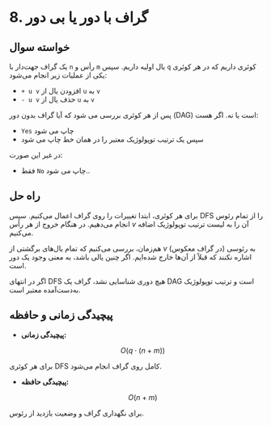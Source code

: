 # 8. گراف با دور یا بی دور

## خواسته سوال

یک گراف جهت‌دار با `n` رأس و `m` یال اولیه داریم. سپس `q` کوئری داریم که در هر کوئری یکی از عملیات زیر انجام می‌شود:
- `+ u v` افزودن یال از `u` به `v`
- `- u v` حذف یال از `u` به `v`

پس از هر کوئری بررسی می شود که آیا گراف بدون دور (DAG) است یا نه. اگر هست:
- `Yes` چاپ می شود
- سپس یک ترتیب توپولوژیک معتبر را در همان خط چاپ می شود  

در غیر این صورت:
- فقط `No` چاپ می شود..

## راه حل

برای هر کوئری، ابتدا تغییرات را روی گراف اعمال می‌کنیم. سپس DFS را از تمام رئوس انجام می‌دهیم. در هنگام خروج از هر رأس $v$ آن را به لیست ترتیب توپولوژیک اضافه می‌کنیم.

هم‌زمان، بررسی می‌کنیم که تمام یال‌های برگشتی از $v$ (در گراف معکوس) به رئوسی اشاره نکنند که قبلاً از آن‌ها خارج شده‌ایم. اگر چنین یالی باشد، به معنی وجود یک دور است.

اگر در انتهای DFS هیچ دوری شناسایی نشد، گراف یک DAG است و ترتیب توپولوژیک به‌دست‌آمده معتبر است.

## پیچیدگی زمانی و حافظه

- **پیچیدگی زمانی:**

  $$
  O(q \cdot (n + m))
  $$

برای هر کوئری DFS کامل روی گراف انجام می‌شود.

- **پیچیدگی حافظه:**

  $$O(n + m)$$

برای نگهداری گراف و وضعیت بازدید از رئوس.
